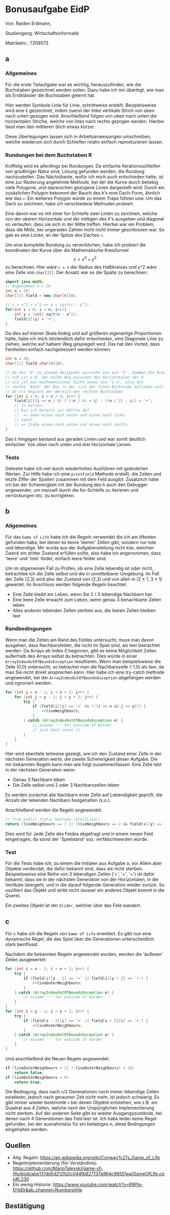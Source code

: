# Bonusaufgabe EidP

Von: Raiden Erdmann, 

Studiengang: Wirtschaftsinformatik

Matrikelnr.: 7209573

## a

### Allgemeines

Für die erste Teilaufgabe war es wichtig, herauszufinden, wie die Buchstaben gezeichnet werden sollen. Dazu habe ich mir überlegt, wie man als Erstklässler die Buchstaben gelernt hat.

Hier werden Symbole Linie für Linie, schrittweise erstellt. Beispielsweise wird eine `E` gezeichnet, indem zuerst der linke vertikale Strich von oben nach unten gezogen wird. Anschließend folgen von oben nach unten die horizentalen Striche, welche von links nach rechts gezogen werden. Hierbei lässt man den mittleren Stich etwas kürzer.

Diese Überlegungen lassen sich in Arbeitsanweisungen umschreiben, welche wiederum sich durch Schleifen relativ einfach reproduzieren lassen.

### Rundungen bei dem Buchstaben R

Kniffelig wird es allerdings bei Rundungen. Da einfache Iterationsschleifen von gradliniger Natur sind, Lösung gefunden werden, die Rundung nachzustellen. Das Nächstbeste, wofür ich mich auch entschieden hatte, ist eine zur Rasterung angelehnte Methode, bei der die Kurve durch beliebig viele Polygone, und dazwischen gezogene Linien dargestellt wird. Durch ein zusäzlichen Polygon bekommt der Bauch des `R`'s eine Dach-Form, ähnlich wie das `>`. Ein weiteres Polygon würde zu einem Trape führen usw. Um das Dach zu zeichnen, habe ich verschiedene Methoden probiert.

Eine davon war es mit einer for-Schleife zwei Linien zu zeichnen, welche von der oberen Horizontale und der mittigen des `R`'s ausgehen und diagonal so verlaufen, dass sie sich in der Mitte treffen. Hierbei war ein Problem, dass die Mitte, bei ungeraden Zahlen nicht nicht immer geschlossen war. So gab es eine Lücke, an der Spitze des Daches `>`.

Um eine komplette Rundung zu verwirklichen, habe ich probiert die koordinaten der Kurve über die Mathematische Kreisformel 
$$c = x^2+y^2$$ 
zu berechnen. Hier wäre `c = n` der Radius des Halbkreises und y^2 wäre eine Zelle von `char[][]`. Der Ansatz war es die Spalte zu berechnen:

```java
import java.math;
// Angenommen n = 20
int n = 20;
char[][] field = new char[n][n];

// c = x^2 + y^2 => x = sqrt(c - y^2)
for(int i = 0; i < n; i++){
    int y = (int) sqrt(n - x^2);
    field[i][y] = '+';
}
```

Da dies auf kleiner Skala klobig und auf größeren eigenartige Proportionen hatte, habe ich mich letztendlich dafür entschieden, eine Diagonale Linie zu ziehen, welche auf halbem Weg gespiegelt wird. Das hat den Vorteil, dass Feinheiten einfach nachgebessert werden können:

```java
int n = 20;
char[][] field char[n][n];

// Da das 'R' zu diesem Zeitpunkt aussieht wie ein 'F', kommen die Brüche zustande.
// n/8 ist z.B. der halbe Weg zwischen den Horizontalen des R.
// n/2 ist aus mathematischer Sicht sowas wie "1-x", also die
// rechte 'Wand' der Box in der sich der linke Buchstabe befinden soll.
// Ab n/2 beginnt der Bereich des rechten Buchstaben
for (int i = 0; i < n / 4; i++) {
    field[i][(i <= n / 8) ? ((n / 4) + i) : ((n / 2) - i)] = '+';
    // In worten:
    // Bin ich bereits zur Hälfte da?
    //  => Gehe einen nach unten und einen nach links
    // sonst:
    // => Ziehe einen nach unten und einen nach rechts
}
```

Das `E` hingegen bestand aus geraden Linien und war somit deutlich einfacher. Von oben nach unten und drei Horizontale Lienen.

### Tests

Getestet habe ich viel durch wiederholtes Ausführen mit geänderten Werten. Zur Hilfe habe ich eine `printField` Methode erstellt, die Zeilen und letzte Ziffer der Spalten zusammen mit dem Feld ausgibt. Zusätzlich habe ich bei der Schwierigkeit mit der Rundung des `R` auch den Debugger angewender, um manuell durch die for-Schleife zu iterieren und verrückungen etc. zu korrigieren.

## b

### Allgemeines

Für das `Game of Life` habe ich die Regeln verwendet die ich am öftesten gefunden habe, bei denen es keine 'leeren' Zellen gibt, sondern nur tote und lebendige. Mir wurde aus der Aufgabenstellung nicht klar, welchen Zweck ein dritter Zustand erfüllen sollte, also habe ich angenommen, dass 'leere' und 'tote' felder, einfach leere felder sind.

Um im allgemeinen Fall zu Prüfen, ob eine Zelle lebendig ist oder nicht, betrachtee ich die Zelle selbst und die in unmittelbarer Umgebung. Im Fall der Zelle (2,3) wird also der Zustand von (2,3) und von allen in (2 ± 1, 3 ± 1) gewertet. Im Anschluss werden folgende Regeln beachtet:

- Eine Zelle bleibt am Leben, wenn Sie 2 / 3 lebendige Nachbarn hat.
- Eine leere Zelle erwacht zum Leben, wenn genau 3 benachbarte Zellen leben
- Alles anderen lebenden Zellen sterben aus, die leeren Zellen bleiben leer

### Randbedingungen

Wenn man die Zellen am Rand des Feldes untersucht, muss man davon ausgehen, dass Nachbarsfelder, die nicht im Spiel sind, als leer betrachtet werden. Da Arrays ab Index 0 beginnen, gibt es keine Möglichkeit Zellen außerhalb des Arrays selbst du betrachten. Dies würde in einer `ArrayIndexOutOfBoundsException` resultieren. Wenn man beispielsweise die Zelle (0,0) untersucht, so betrachet man die Nachbarszelle (-1,0) als leer, da man Sie nicht direkt ansprechen kann. Hier habe ich eine try-catch methode angewendet, bei der `ArrayIndexOutOfBoundsException` abgefangen werden und irgnoriert werden:

```java
for (int i = x - 1; i < x + 2; i++) {
    for (int j = y - 1; j < y + 2; j++) {
        try {
            if (field[i][j] == '+' && (!(i == x && j == y))) {
                ++liveNeighbours;
            }
        } catch (ArrayIndexOutOfBoundsException e) {
            // assume '-' for outside of border
            // just dont count it
        }
    }
}
```

Hier wird ebenfalls teilweise gezeigt, wie ich den Zustand einer Zelle in der nächsten Generation werte, die zweite Schwierigkeit dieser Aufgabe. Die mir bekannten Regeln kann man wie folgt zusammenfassen:
Eine Zelle lebt in der nächsten Generation wenn:

- Genau 3 Nachbarn leben
- Die Zelle selbst und 2 oder 3 Nachbarszellen leben

Es werden zunächst alle Nachbarn einer Zelle auf Lebendigkeit geprüft, die Anzahl der lebenden Nachbarn festgehalten (s.o.).

Anschließend werden die Regeln angewendet:

```java
// from public static boolean isCellLive()
return (liveNeighbours == 3 || (liveNeighbours == 2 && field[x][y] == '+')) ? true : false;
```

Dies wird für Jede Zelle des Feldes abgefragt und in einem neuen Feld eingetragen, da sonst der 'Spielstand' soz. verfälschtwerden würde.

### Test

Für die Tests habe ich, zu einem die Initialen aus Aufgabe a, vor Allem aber Objekte verdendet, die dafür bekannt sind, dass sie nicht sterben. Beispielsweise eine Reihe von 3 lebendigen Zellen ('+', '+', '+') ist dafür bekannt, dass sie in der nächsten Generation von der Horizontalen, in die Vertikale übergeht, und in die darauf folgende Generation wieder zurück. So oszilliert das Objekt und stribt nicht (ausser ein anderes Objekt kommt in die Quere).

Ein zweites Objekt ist der `Glider`, welcher über das Feld wandert.

## c

Für c habe ich die Regeln von `Game of Life` erweitert. Es gibt nun eine dynamische Regel, die das Spiel über die Generationen unterscheidlich stark beinflusst.

Nachdem die bekannten Regeln angewendet wurden, werden die 'äußeren' Zellen ausgewertet:
```java
for (int i = x - 2; i < x + 3; i++) {
    try {
        if (field[i][y - 2] == '+' || field[i][y + 2] == '+') {
            ++liveOuterNeighbours;
        }
    } catch (ArrayIndexOutOfBoundsException e) {
        // assume '-' for outside of border
    }
}
for (int i = y - 1; i < y + 2; i++) {
    try {
        if (field[x - 2][i] == '+' || field[x + 2][i] == '+') {
            ++liveOuterNeighbours;
        }
    } catch (ArrayIndexOutOfBoundsException e) {
        // assume '-' for outside of border
    }
}
```
Und anschließend die Neuen Regeln angewendet:

```java
if (liveOuterNeighbours + (2 * liveOuterNeighbours) > 10)
    return false;
if (liveOuterNeighbours > 8)
    return true;
```

Die Bedingung, dass nach `n`/2 Generationen noch immer lebendige Zellen existieren, jedoch nach geraumer Zeit nicht mehr, ist jedoch schwierig. Es gibt immer wieder bestimmte `n` bei denen Objekte entstehen, wie z.B. ein Quadrat aus 4 Zellen, welche nach der Urspünglichen Implementierung nicht sterben. Auf der anderen Seite gibt es wieder Ausgangszustände, bei denen nach 4 Generationen das Feld leer ist. Ich habe leider keine Regel gefunden, bei der ausnahmslos für ein beliebiges n, diese Bedingungen eingehalten werden.

## Quellen
- Allg. Regeln: https://en.wikipedia.org/wiki/Conway%27s_Game_of_Life
- Regelimplementierung (für Verständnis): https://github.com/MarioTalevski/game-of-life/blob/abe131dd5d212fd2c044fb827137a964c98551ea/GameOfLife.cpp#L230
- Ein wenig Historie: https://www.youtube.com/watch?v=R9Plq-D1gEk&ab_channel=Numberphile

## Bestätigung
